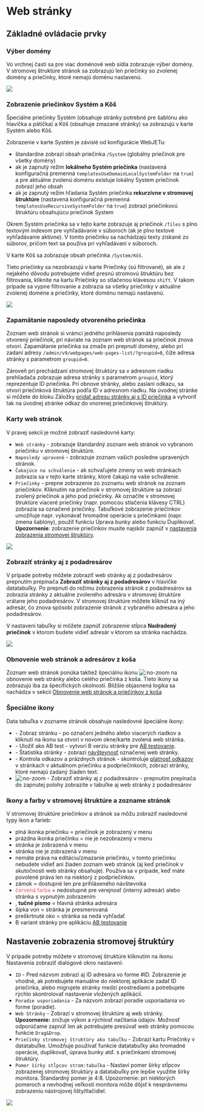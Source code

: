 # Web stránky

## Základné ovládacie prvky

### Výber domény

Vo vrchnej časti sa pre viac doménové web sídla zobrazuje výber domény. V stromovej štruktúre stránok sa zobrazujú len priečinky so zvolenej domény a priečinky, ktoré nemajú doménu nastavenú.

![](domain-select.png)

### Zobrazenie priečinkov Systém a Kôš

Špeciálne priečinky Systém (obsahuje stránky potrebné pre šablónu ako hlavička a pätička) a Kôš (obsahuje zmazané stránky) sa zobrazujú v karte Systém alebo Kôš.

Zobrazenie v karte Systém je závislé od konfigurácie WebJETu:

- štandardne zobrazí obsah priečinka ```/System``` (globálny priečinok pre všetky domény)
- ak je zapnutý režim **lokálneho Systém priečinka** (nastavená konfiguračná premenná ```templatesUseDomainLocalSystemFolder``` na ```true```) a pre aktuálne zvolenú doménu existuje lokálny System priečinok zobrazí jeho obsah
- ak je zapnutý režim hľadania Systém priečinka **rekurzívne v stromovej štruktúre** (nastavená konfiguračná premenná ```templatesUseRecursiveSystemFolder``` na ```true```) zobrazí priečinkovú štruktúru obsahujúcu priečinok System

Okrem Systém priečinka sa v tejto karte zobrazuje aj priečinok `/files` s plno textovým indexom pre vyhľadávanie v súboroch (ak je plno textové vyhľadávanie aktívne). V tomto priečinku sa nachádzajú texty získané zo súborov, pričom text sa používa pri vyhľadávaní v súboroch.

V karte Kôš sa zobrazuje obsah priečinka ```/System/Kôš```.

Tieto priečinky sa nezobrazujú v karte Priečinky (sú filtrované), ak ale z nejakého dôvodu potrebujete vidieť presnú stromovú štruktúru bez filtrovania, kliknite na kartu Priečinky so stlačenou klávesou `shift`. V takom prípade sa vypne filtrovanie a zobrazia sa všetky priečinky v aktuálne zvolenej doméne a priečinky, ktoré doménu nemajú nastavenú.

![](system-folder.png)

### Zapamätanie naposledy otvoreného priečinka

Zoznam web stránok si vrámci jedného prihlásenia pamätá naposledy otvorený priečinok, pri návrate na zoznam web stránok sa priečinok znova otvorí. Zapamätanie priečinka sa zmaže pri prepnutí domény, alebo pri zadaní adresy ```/admin/v9/webpages/web-pages-list/?groupid=0```, čiže adresa stránky s parametrom ```groupid=0```.

Zároveň pri prechádzaní stromovej štruktúry sa v adresnom riadku prehliadača zobrazuje adresa stránky s parametrom ```groupid```, ktorý reprezentuje ID priečinka. Pri obnove stránky, alebo zaslaní odkazu, sa otvorí priečinková štruktúra podľa ID v adresnom riadku. Na úvodnej stránke si môžete do bloku Záložky [pridať adresu stránky aj s ID priečinka](https://youtu.be/G5Ts04jSMX8) a vytvoriť tak na úvodnej stránke odkaz do vnorenej priečinkovej štruktúry.

### Karty web stránok

V pravej sekcii je možné zobraziť nasledovné karty:

- ```Web stránky``` - zobrazuje štandardný zoznam web stránok vo vybranom priečinku v stromovej štruktúre.
- ```Naposledy upravené``` - zobrazuje zoznam vašich posledne upravených stránok.
- ```Čakajúce na schválenie``` - ak schvaľujete zmeny vo web stránkach zobrazia sa v tejto karte stránky, ktoré čakajú na vaše schválenie.
- ```Priečinky``` - prepne zobrazenie zo zoznamu web stránok na zoznam priečinkov. Kliknutím na priečinok v stromovej štruktúre sa zobrazí zvolený priečinok a jeho pod priečinky. Ak označíte v stromovej štruktúre viaceré priečinky (napr. pomocou stlačenia klávesy CTRL) zobrazia sa označené priečinky. Tabuľkové zobrazenie priečinkov umožňuje napr. vykonávať hromadné operácie s priečinkami (napr. zmena šablóny), použiť funkciu Úprava bunky alebo funkciu Duplikovať. **Upozornenie**: zobrazenie priečinkov musíte najskôr zapnúť v [nastavenia zobrazenia stromovej štruktúry](#nastavenie-zobrazenia-stromovej-štruktúry).

![](../../_media/changelog/2021q1/2021-13-awaiting-approve.png)

### Zobraziť stránky aj z podadresárov

V prípade potreby môžete zobraziť web stránky aj z podadresárov prepnutím prepínača **Zobraziť stránky aj z podadresárov** v hlavičke datatabuľky. Po prepnutí do režimu zobrazenia stránok z podadresárov sa zobrazia stránky z aktuálne zvoleného adresára v stromovej štruktúre vrátane jeho podadresárov. V stromovej štruktúre môžete kliknúť na iný adresár, čo znova spôsobí zobrazenie stránok z vybraného adresára a jeho podadresárov.

V nastavení tabuľky si môžete zapnúť zobrazenie stĺpca **Nadradený priečinok** v ktorom budete vidieť adresár v ktorom sa stránka nachádza.

![](recursive-list.png)

### Obnovenie web stránok a adresárov z koša

Zoznam web stránok ponúka taktiež špeciálnu ikonu ![](recover-button.png ":no-zoom") na obnovenie web stránky alebo celého priečinka z koša. Tieto ikony sa zobrazujú iba za špecifických okolností. Bližšie objasnená logika sa nachádza v sekcii [Obnovenie web stránok a priečinkov z koša](./recover.md)

### Špeciálne ikony

Data tabuľka v zozname stránok obsahuje nasledovné špeciálne ikony:

- <i class="far fa-eye fa-btn" role="presentation"></i> - Zobraz stránku - po označení jedného alebo viacerých riadkov a kliknutí na ikonu sa otvorí v novom okne/karte zvolená web stránka.
- <i class="fas fa-restroom fa-btn" role="presentation"></i> - Uložiť ako AB test - vytvorí B verziu stránky pre [AB testovanie](../apps/abtesting/README.md).
- <i class="far fa-chart-line fa-btn" role="presentation"></i> - Štatistika stránky - zobrazí [návštevnosť](../apps/stat/README.md) označenej web stránky.
- <i class="far fa-link-slash fa-btn" role="presentation"></i> - Kontrola odkazov a prázdnych stránok - skontroluje [platnosť odkazov](linkcheck.md) v stránkach v aktuálnom priečinku a podpriečinkoch, zobrazí stránky, ktoré nemajú zadaný žiaden text.
- ![](icon-recursive.png ":no-zoom") - Zobraziť stránky aj z podadresárov - prepnutím prepínača do zapnutej polohy zobrazíte v tabuľke aj web stránky z podadresárov

### Ikony a farby v stromovej štruktúre a zozname stránok

V stromovej štruktúre priečinkov a stránok sa môžu zobraziť nasledovné typy ikon a farieb:

- <i class="fas fa-folder" role="presentation"></i> plná ikonka priečinku = priečinok je zobrazený v menu
- <i class="far fa-folder" role="presentation"></i> prázdna ikonka priečinku = nie je nezobrazený v menu
- <i class="fas fa-map-marker-alt" role="presentation"></i> stránka je zobrazená v menu
- <i class="far fa-map-marker-alt-slash" role="presentation"></i> stránka nie je zobrazená v menu
- <i class="fas fa-folder-times" role="presentation"></i> nemáte práva na editáciu/zmazanie priečinku, v tomto priečinku nebudete vidieť ani žiaden zoznam web stránok (aj keď priečinok v skutočnosti web stránky obsahuje). Používa sa v prípade, keď máte povolené práva len na niektorý z podpriečinkov.
- <i class="fas fa-lock" role="presentation"></i> zámok = dostupné len pre prihláseného návštevníka
- <span style="color: #FF4B58">červená farba</span> = nedostupné pre verejnosť (interný adresár) alebo stránka s vypnutým zobrazením
- <i class="fas fa-star"></i>, **tučné písmo** = hlavná stránka adresára
- <i class="fas fa-external-link-alt"></i> šípka von = stránka je presmerovaná
- <i class="fas fa-eye-slash"></i> preškrtnuté oko = stránka sa nedá vyhľadať
- <i class="fas fa-restroom"></i> B variant stránky pre aplikáciu [AB testovanie](../apps/abtesting/README.md)

## Nastavenie zobrazenia stromovej štruktúry

V prípade potreby môžete v stromovej štruktúre kliknutím na ikonu <i class="far fa-wrench"></i> Nastavenia zobraziť dialógové okno nastavení:

- ```ID``` - Pred názvom zobrazí aj ID adresára vo forme #ID. Zobrazenie je vhodné, ak potrebujete manuálne do niektorej aplikácie zadať ID priečinka, alebo migrujete stránky medzi prostrediami a potrebujete rýchlo skontrolovať nastavenie vložených aplikácií.
- ```Poradie usporiadania``` - Za názvom zobrazí poradie usporiadania vo forme (poradie).
- ```Web Stránky``` - Zobrazí v stromovej štruktúre aj web stránky. **Upozornenie:** znižuje výkon a rýchlosť načítania údajov. Možnosť odporúčame zapnúť len ak potrebujete presúvať web stránky pomocou funkcie ```Drag&Drop```.
- ```Priečinky stromovej štruktúry ako tabuľku``` - Zobrazí kartu Priečinky v datatabuľke. Umožňuje používať funkcie datatabuľky ako hromadné operácie, duplikovať, úprava bunky atď. s priečinkami stromovej štruktúry.
- ```Pomer šírky stĺpcov strom:tabuľka``` - Nastaví pomer šírky stĺpcov zobrazenej stromovej štruktúry a datatabuľky pre lepšie využitie šírky monitora. Štandardný pomer je 4:8. Upozornenie: pri niektorých pomeroch a nevhodnej veľkosti monitora môže dôjsť k nesprávnemu zobrazeniu nástrojovej lišty/tlačidiel.

![](jstree-settings.png)